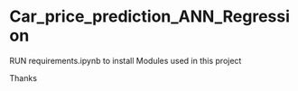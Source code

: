 # Car_price_prediction_ANN_Regression
RUN requirements.ipynb to install Modules used in this project

Thanks
